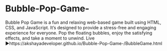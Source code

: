# Bubble-Pop-Game-
Bubble Pop Game is a fun and relaxing web-based game built using HTML, CSS, and JavaScript. It’s designed to provide a stress-free and engaging experience for everyone. Pop the floating bubbles, enjoy the satisfying effects, and take a moment to unwind.
Live ▶️https://akshayadeveloper.github.io/Bubble-Pop-Game-/BubbleGame.html

